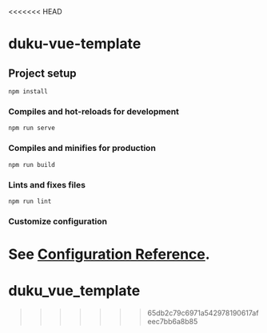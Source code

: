 <<<<<<< HEAD
# duku-vue-template

## Project setup
```
npm install
```

### Compiles and hot-reloads for development
```
npm run serve
```

### Compiles and minifies for production
```
npm run build
```

### Lints and fixes files
```
npm run lint
```

### Customize configuration
See [Configuration Reference](https://cli.vuejs.org/config/).
=======
# duku_vue_template
>>>>>>> 65db2c79c6971a542978190617afeec7bb6a8b85
